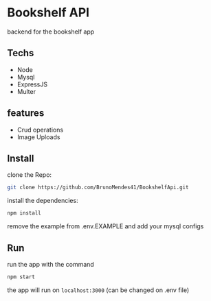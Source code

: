 # Bookshelf API
backend for the bookshelf app

## Techs
- Node
- Mysql
- ExpressJS
- Multer

## features
- Crud operations
- Image Uploads

## Install

clone the Repo: 
```bash
git clone https://github.com/BrunoMendes41/BookshelfApi.git
```

install the dependencies:

```bash
npm install
```

remove the example from .env.EXAMPLE and add your mysql configs

## Run

run the app with the command

```bash
npm start
```

the app will run on `localhost:3000` (can be changed on .env file)
